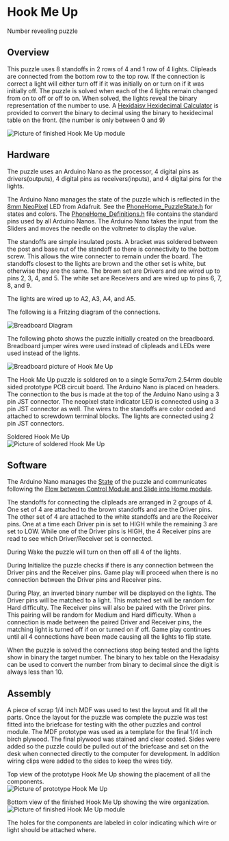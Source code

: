 # Hook Me Up

Number revealing puzzle

## Overview

This puzzle uses 8 standoffs in 2 rows of 4 and 1 row of 4 lights. Clipleads are connected from the bottom row to the top row. If the connection is correct a light will either turn off if it was initially on or turn on if it was initially off. The puzzle is solved when each of the 4 lights remain changed from on to off or off to on. When solved, the lights reveal the binary representation of the number to use. A [Hexidaisy Hexidecimal Calculator](https://www.computerhistory.org/collections/catalog/102757130) is provided to convert the binary to decimal using the binary to hexidecimal table on the front. (the number is only between 0 and 9)

![Picture of finished Hook Me Up module](../images/ConnectWires_Finished_Top.jpg)


## Hardware

The puzzle uses an Arduino Nano as the processor, 4 digital pins as drivers(outputs), 4 digital pins as receivers(inputs), and 4 digital pins for the lights.

The Arduino Nano manages the state of the puzzle which is reflected in the [8mm NeoPixel](https://www.adafruit.com/product/1734) LED from Adafruit. See the [PhoneHome_PuzzleState.h](../PhoneHomeLib/PhoneHome_PuzzleState.h) for states and colors. The [PhoneHome_Definitions.h](../PhoneHomeLib/PhoneHome_Definitions.h) file contains the standard pins used by all Arduino Nanos. The Arduino Nano takes the input from the Sliders and moves the needle on the voltmeter to display the value.

The standoffs are simple insulated posts. A bracket was soldered between the post and base nut of the standoff so there is connectivity to the bottom screw. This allows the wire connecter to remain under the board. The standoffs closest to the lights are brown and the other set is white, but otherwise they are the same. The brown set are Drivers and are wired up to pins 2, 3, 4, and 5. The white set are Receivers and are wired up to pins 6, 7, 8, and 9.

The lights are wired up to A2, A3, A4, and A5.

The following is a Fritzing diagram of the connections.

![Breadboard Diagram](../images/ConnectWires_Breadboard_Diagram.jpg)

The following photo shows the puzzle initially created on the breadboard. Breadboard jumper wires were used instead of clipleads and LEDs were used instead of the lights.

![Breadboard picture of Hook Me Up](../images/ConnectWires_Breadboard.jpg)

The Hook Me Up puzzle is soldered on to a single 5cmx7cm 2.54mm double sided prototype PCB circuit board. The Arduino Nano is placed on headers. The connection to the bus is made at the top of the Arduino Nano using a 3 pin JST connector. The neopixel state indicator LED is connected using a 3 pin JST connector as well. The wires to the standoffs are color coded and attached to screwdown terminal blocks. The lights are connected using 2 pin JST connectors.

Soldered Hook Me Up<br>
![Picture of soldered Hook Me Up](../images/ConnectWires_Soldered.jpg)


## Software

The Arduino Nano manages the [State](../PhoneHomeLib/README.md#state-diagram) of the puzzle and communicates following the [Flow between Control Module and Slide into Home module](../PhoneHomeLib/README.md#sequence-diagram).

The standoffs for connecting the clipleads are arranged in 2 groups of 4. One set of 4 are attached to the brown standoffs and are the Driver pins. The other set of 4 are attached to the white standoffs and are the Receiver pins. One at a time each Driver pin is set to HIGH while the remaining 3 are set to LOW. While one of the Driver pins is HIGH, the 4 Receiver pins are read to see which Driver/Receiver set is connected.

During Wake the puzzle will turn on then off all 4 of the lights.

During Initialize the puzzle checks if there is any connection between the Driver pins and the Receiver pins. Game play will proceed when there is no connection between the Driver pins and Receiver pins. 

During Play, an inverted binary number will be displayed on the lights. The Driver pins will be matched to a light. This matched set will be random for Hard difficulty. The Receiver pins will also be paired with the Driver pins. This pairing will be random for Medium and Hard difficulty.
When a connection is made between the paired Driver and Receiver pins, the matching light is turned off if on or turned on if off. Game play continues until all 4 connections have been made causing all the lights to flip state.

When the puzzle is solved the connections stop being tested and the lights show in binary the target number. The binary to hex table on the Hexadaisy can be used to convert the number from binary to decimal since the digit is always less than 10.


## Assembly

A piece of scrap 1/4 inch MDF was used to test the layout and fit all the parts. Once the layout for the puzzle was complete the puzzle was test fitted into the briefcase for testing with the other puzzles and control module. The MDF prototype was used as a template for the final 1/4 inch birch plywood. The final plywood was stained and clear coated.  Sides were added so the puzzle could be pulled out of the briefcase and set on the desk when connected directly to the computer for development. In addition wiring clips were added to the sides to keep the wires tidy.

Top view of the prototype Hook Me Up showing the placement of all the components.<br>
![Picture of prototype Hook Me Up](../images/ConnectWires_Prototype_Top.jpg)

Bottom view of the finished Hook Me Up showing the wire organization.<br>
![Picture of finished Hook Me Up module](../images/ConnectWires_Finished_Bottom.jpg)

The holes for the components are labeled in color indicating which wire or light should be attached where.
